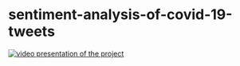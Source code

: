 # sentiment-analysis-of-covid-19-tweets
[![video presentation of the project](https://i9.ytimg.com/vi/SPotZcRCQE4/maxresdefault.jpg?time=1617518400000&sqp=CMC-pYMG&rs=AOn4CLAGGmiH8rNf1DMvn2pnisXZpT8vrQ)](https://youtu.be/SPotZcRCQE4)

